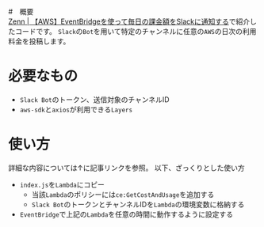 #　概要  
[Zenn | 【AWS】EventBridgeを使って毎日の課金額をSlackに通知する](https://zenn.dev/nekoniki/articles/47d41bf2f9f81d)で紹介したコードです。
`Slack`の`Bot`を用いて特定のチャンネルに任意の`AWS`の日次の利用料金を投稿します。

# 必要なもの
- `Slack Bot`のトークン、送信対象のチャンネルID
- `aws-sdk`と`axios`が利用できる`Layers`

# 使い方　
詳細な内容については↑に記事リンクを参照。
以下、ざっくりとした使い方

- `index.js`を`Lambda`にコピー
   - 当該`Lambda`のポリシーには`ce:GetCostAndUsage`を追加する
   - `Slack Bot`のトークンとチャンネルIDを`Lambda`の環境変数に格納する
- `EventBridge`で上記の`Lambda`を任意の時間に動作するように設定する